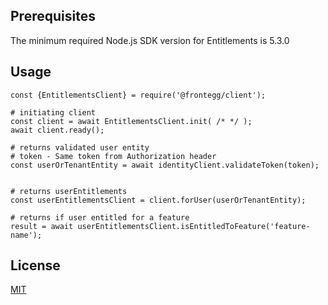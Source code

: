 ## Prerequisites
The minimum required Node.js SDK version for Entitlements is 5.3.0
  

## Usage

```EntitlementsClient
const {EntitlementsClient} = require('@frontegg/client');

# initiating client
const client = await EntitlementsClient.init( /* */ );
await client.ready();

# returns validated user entity
# token - Same token from Authorization header
const userOrTenantEntity = await identityClient.validateToken(token);


# returns userEntitlements
const userEntitlementsClient = client.forUser(userOrTenantEntity);

# returns if user entitled for a feature
result = await userEntitlementsClient.isEntitledToFeature('feature-name');

```

## License

[MIT](https://choosealicense.com/licenses/mit/)
